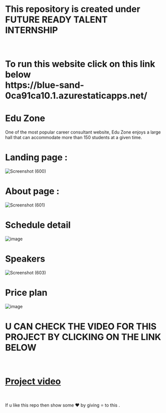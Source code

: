 # This repository is created under  FUTURE READY TALENT INTERNSHIP 
<br>
<h1>
To run this website  click on this link below <br>
https://blue-sand-0ca91ca10.1.azurestaticapps.net/
</h1>

#  Edu Zone 

One of the most popular career consultant website, Edu Zone enjoys a large hall that can accommodate more than 150 students at a given time. 

# Landing page : 

![Screenshot (600)](https://user-images.githubusercontent.com/72941444/171176027-01ecf0da-ac98-4ea7-b4bc-96a0f09f613d.png)


# About page :

![Screenshot (601)](https://user-images.githubusercontent.com/72941444/171176197-1c036aee-0951-4ab3-bdfe-e8263dc043bc.png)

# Schedule detail 

![image](https://user-images.githubusercontent.com/72941444/171176348-7787c555-3425-474d-95b7-ed03758b42ce.png)

# Speakers

![Screenshot (603)](https://user-images.githubusercontent.com/72941444/171176465-0d7201fd-cdc3-4b6d-8cdd-1a9e29b0b342.png)

# Price plan

![image](https://user-images.githubusercontent.com/72941444/171176642-78a7d19b-1112-43e9-ae79-96f9c60aaa10.png)
<br>

# U CAN CHECK THE VIDEO FOR THIS PROJECT BY CLICKING ON THE LINK BELOW
<br>

# [Project video](https://youtu.be/nKSQYIQt3Xo)

<br>

If u like this repo  then  show some ❤️ by giving ⭐ to this  . 
